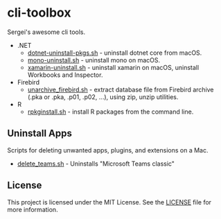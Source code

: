 # cli-toolbox

Sergei's awesome cli tools.

- .NET
  - [dotnet-uninstall-pkgs.sh](dotnet/dotnet-uninstall-pkgs.sh) - uninstall dotnet core from macOS.
  - [mono-uninstall.sh](dotnet/mono-uninstall.sh) - uninstall mono on macOS.
  - [xamarin-uninstall.sh](dotnet/xamarin-uninstall.sh) - uninstall xamarin on macOS, uninstall Workbooks and Inspector.
- Firebird
  - [unarchive_firebird.sh](firebird/unarchive_firebird.sh) - extract database file from Firebird archive (.pka or .pka, .p01, .p02, ...), using zip, unzip utilities.
- R
  - [rpkginstall.sh](R/rpkginstall.sh) - install R packages from the command line.

## Uninstall Apps

Scripts for deleting unwanted apps, plugins, and extensions on a Mac.

- [delete_teams.sh](uninstall-apps/delete_teams.sh) - Uninstalls "Microsoft Teams classic"

## License

This project is licensed under the MIT License. See the [LICENSE](LICENSE) file for more information.
